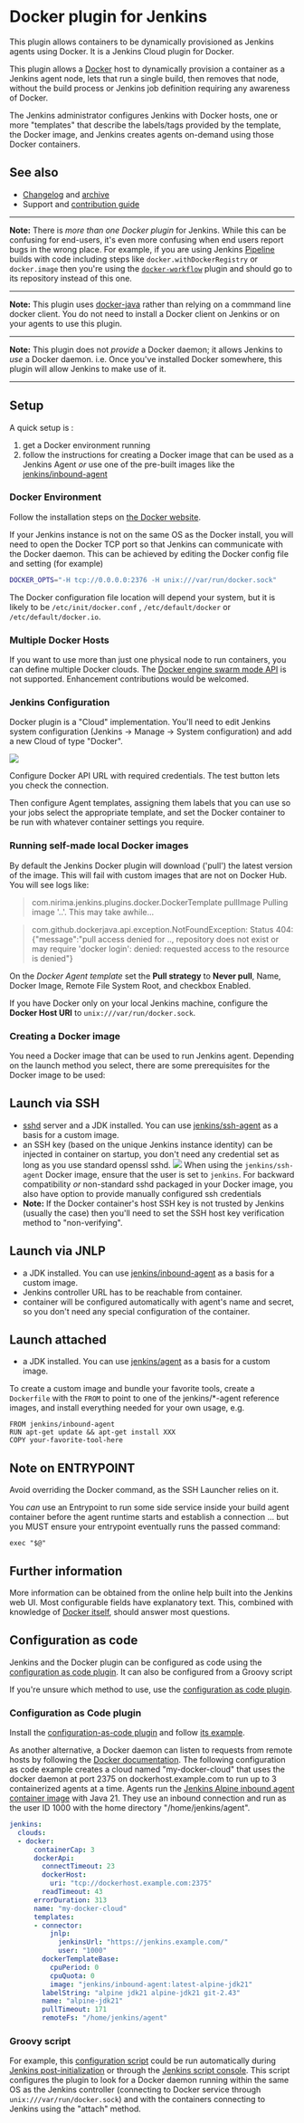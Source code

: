 # Docker plugin for Jenkins

This plugin allows containers to be dynamically provisioned as Jenkins agents using Docker.
It is a Jenkins Cloud plugin for Docker.

This plugin allows a [Docker](https://docs.docker.com/) host to dynamically provision a container as a Jenkins agent node,
lets that run a single build,
then removes that node,
without the build process or Jenkins job definition
requiring any awareness of Docker.

The Jenkins administrator configures Jenkins with
Docker hosts,
one or more "templates"
that describe
the labels/tags provided by the template,
the Docker image,
and Jenkins creates agents on-demand using those Docker containers.

## See also
* [Changelog](https://plugins.jenkins.io/docker-plugin/releases/) and [archive](https://github.com/jenkinsci/docker-plugin/blob/docker-plugin-1.3.0/CHANGELOG.md)
* Support and [contribution guide](CONTRIBUTING.md)

----

**Note:** There is _more than one Docker plugin_ for Jenkins.
While this can be confusing for end-users, it's even more confusing when end users report bugs in the wrong place.
For example, if you are using Jenkins
[Pipeline](https://jenkins.io/doc/book/pipeline/docker/)
builds with code including steps like
`docker.withDockerRegistry`
or
`docker.image`
then you're using the
[`docker-workflow`](https://plugins.jenkins.io/docker-workflow)
plugin and should go to its repository instead of this one.

----

**Note:** This plugin uses [docker-java](https://github.com/docker-java/docker-java) rather than relying on a commmand line docker client.
You do not need to install a Docker client on Jenkins or on your agents to use this plugin.

----

**Note:** This plugin does not _provide_ a Docker daemon; it allows Jenkins to _use_ a Docker daemon.
i.e. Once you've installed Docker somewhere, this plugin will allow Jenkins to make use of it.

----

## Setup

A quick setup is :

1. get a Docker environment running
1. follow the instructions for creating a Docker image that can be used
as a Jenkins Agent
_or_ use one of the pre-built images
like the [jenkins/inbound-agent](https://hub.docker.com/r/jenkins/inbound-agent/)

### Docker Environment

Follow the installation steps on [the Docker website](https://docs.docker.com/).

If your Jenkins instance is not on the same OS as the Docker install,
you will need to open the Docker TCP port so that Jenkins can communicate with the Docker daemon.
This can be achieved by editing the Docker config file and setting (for example)

```sh
DOCKER_OPTS="-H tcp://0.0.0.0:2376 -H unix:///var/run/docker.sock"
```

The Docker configuration file location will depend your system, but it
is likely to be
`/etc/init/docker.conf`
,
`/etc/default/docker`
or
`/etc/default/docker.io`.

### Multiple Docker Hosts

If you want to use more than just one physical node to run containers, you can define multiple Docker clouds.
The [Docker engine swarm mode API](https://docs.docker.com/engine/swarm/) is not supported.
Enhancement contributions would be welcomed.

### Jenkins Configuration

Docker plugin is a "Cloud" implementation.
You'll need to edit Jenkins system configuration
(Jenkins -> Manage -> System configuration)
and add a new Cloud of type "Docker".

![](docs/images/add-new-docker-cloud.png)

Configure Docker API URL with required credentials.
The test button lets you check the connection.

Then configure Agent templates,
assigning them labels that you can use so your jobs select the appropriate template,
and set the Docker container to be run with whatever container settings you require.

### Running self-made local Docker images

By default the Jenkins Docker plugin will download ('pull') the latest version of the image.
This will fail with custom images that are not on Docker Hub.
You will see logs like:

> com.nirima.jenkins.plugins.docker.DockerTemplate pullImage
> Pulling image '..'. This may take awhile...

> com.github.dockerjava.api.exception.NotFoundException: Status 404: {"message":"pull access denied for .., repository does not exist or may require 'docker login': denied: requested access to the resource is denied"}

On the _Docker Agent template_ set the **Pull strategy** to **Never pull**, Name, Docker Image, Remote File System Root, and checkbox Enabled.

If you have Docker only on your local Jenkins machine, configure the  **Docker Host URI** to `unix:///var/run/docker.sock`.

### Creating a Docker image

You need a Docker image that can be used to run Jenkins agent.
Depending on the launch method you select, there are some prerequisites
for the Docker image to be used:

## Launch via SSH

-   [sshd](https://linux.die.net/man/8/sshd) server and a JDK installed.
    You can use
    [jenkins/ssh-agent](https://hub.docker.com/r/jenkins/ssh-agent/)
    as a basis for a custom image.
-   an SSH key (based on the unique Jenkins instance identity) can be
    injected in container on startup, you don't need any credential set
    as long as you use standard openssl sshd.
    ![](docs/images/connect-with-ssh.png)
    When using the `jenkins/ssh-agent` Docker image, ensure that the user
    is set to `jenkins`.
    For backward compatibility *or* non-standard sshd packaged in your
    Docker image, you also have option to provide manually configured
    ssh credentials
-   **Note:** If the Docker container's host SSH key is not trusted by
    Jenkins (usually the case) then you'll need to set the SSH host key
    verification method to "non-verifying".

## Launch via JNLP

-   a JDK installed.
    You can use
    [jenkins/inbound-agent](https://hub.docker.com/r/jenkins/inbound-agent/)
    as a basis for a custom image.
-   Jenkins controller URL has to be reachable from container.
-   container will be configured automatically with agent's name and
    secret, so you don't need any special configuration of the container.

## Launch attached

-   a JDK installed.
    You can use
    [jenkins/agent](https://hub.docker.com/r/jenkins/agent/)
    as a basis for a custom image.

To create a custom image and bundle your favorite tools,
create a `Dockerfile` with the `FROM` to point to one of the
jenkins/\*-agent
reference images,
and install everything needed for your own usage, e.g.

```
FROM jenkins/inbound-agent
RUN apt-get update && apt-get install XXX
COPY your-favorite-tool-here
```

## Note on ENTRYPOINT

Avoid overriding the Docker command, as the SSH Launcher relies on it.

You _can_ use an Entrypoint to run some side service inside your build agent container before the agent runtime starts and establish a connection
... but you MUST ensure your entrypoint eventually runs the passed command:

    exec "$@"

## Further information

More information can be obtained from the online help built into the Jenkins web UI.
Most configurable fields have explanatory text.
This, combined with knowledge of [Docker itself](https://docs.docker.com/), should answer most questions.

## Configuration as code

Jenkins and the Docker plugin can be configured as code  using the [configuration as code plugin](https://plugins.jenkins.io/configuration-as-code/).
It can also be configured from a Groovy script

If you're unsure which method to use, use the [configuration as code plugin](https://plugins.jenkins.io/configuration-as-code/).

### Configuration as Code plugin

Install the [configuration-as-code plugin](https://plugins.jenkins.io/configuration-as-code/) and follow [its example](https://github.com/jenkinsci/configuration-as-code-plugin/tree/master/demos/docker).

As another alternative, a Docker daemon can listen to requests from remote hosts by following the [Docker documentation](https://docs.docker.com/engine/daemon/remote-access/).
The following configuration as code example creates a cloud named "my-docker-cloud" that uses the docker daemon at port 2375 on dockerhost.example.com to run up to 3 containerized agents at a time.
Agents run the [Jenkins Alpine inbound agent container image](https://hub.docker.com/r/jenkins/inbound-agent) with Java 21.
They use an inbound connection and run as the user ID 1000 with the home directory "/home/jenkins/agent".

```yaml
jenkins:
  clouds:
  - docker:
      containerCap: 3
      dockerApi:
        connectTimeout: 23
        dockerHost:
          uri: "tcp://dockerhost.example.com:2375"
        readTimeout: 43
      errorDuration: 313
      name: "my-docker-cloud"
      templates:
      - connector:
          jnlp:
            jenkinsUrl: "https://jenkins.example.com/"
            user: "1000"
        dockerTemplateBase:
          cpuPeriod: 0
          cpuQuota: 0
          image: "jenkins/inbound-agent:latest-alpine-jdk21"
        labelString: "alpine jdk21 alpine-jdk21 git-2.43"
        name: "alpine-jdk21"
        pullTimeout: 171
        remoteFs: "/home/jenkins/agent"
```

### Groovy script

For example, this
[configuration script](docs/attachments/docker-plugin-configuration-script.groovy)
could be run automatically during
[Jenkins post-initialization](https://www.jenkins.io/doc/book/managing/groovy-hook-scripts/)
or through the
[Jenkins script console](https://www.jenkins.io/doc/book/managing/script-console/).
This script configures the plugin to look for a Docker daemon running within the same OS as the Jenkins controller
(connecting to Docker service through `unix:///var/run/docker.sock`)
and with the containers connecting to Jenkins using the "attach" method.
